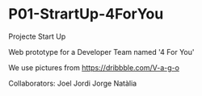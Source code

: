 # P01-StrartUp-4ForYou
Projecte Start Up

Web prototype for a Developer Team named '4 For You'

We use pictures from https://dribbble.com/V-a-g-o



Collaborators:
Joel
Jordi
Jorge
Natàlia
